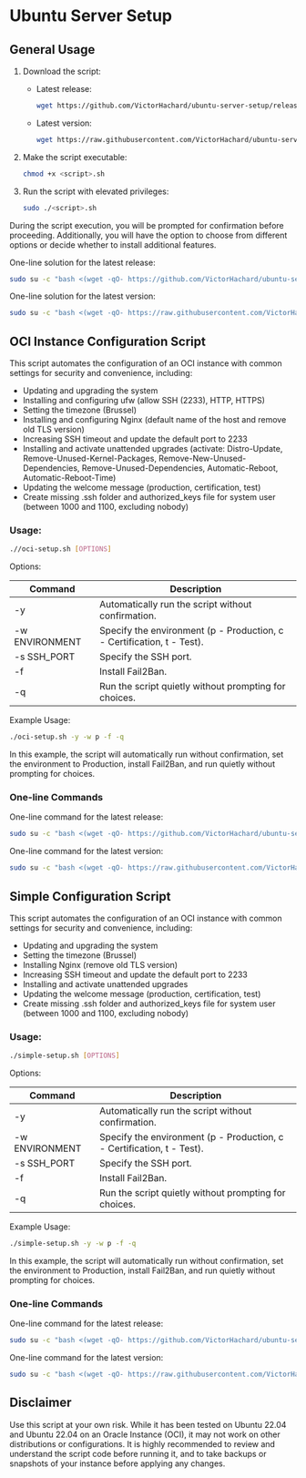 # Ubuntu Server Setup

## General Usage

1. Download the script:

   - Latest release:
      ```sh
      wget https://github.com/VictorHachard/ubuntu-server-setup/releases/latest/download/<script>.sh
      ```
   - Latest version:
      ```sh
      wget https://raw.githubusercontent.com/VictorHachard/ubuntu-server-setup/main/<script>.sh
      ```

2. Make the script executable:
   ```sh
   chmod +x <script>.sh
   ```

3. Run the script with elevated privileges:
   ```sh
   sudo ./<script>.sh
   ```

During the script execution, you will be prompted for confirmation before proceeding. Additionally, you will have the option to choose from different options or decide whether to install additional features.

One-line solution for the latest release:

```sh
sudo su -c "bash <(wget -qO- https://github.com/VictorHachard/ubuntu-server-setup/releases/latest/download/<script>.sh) -y -w p" root
```

One-line solution for the latest version:

```sh
sudo su -c "bash <(wget -qO- https://raw.githubusercontent.com/VictorHachard/ubuntu-server-setup/main/<script>.sh) -y -w p" root
```

## OCI Instance Configuration Script

This script automates the configuration of an OCI instance with common settings for security and convenience, including:

- Updating and upgrading the system
- Installing and configuring ufw (allow SSH (2233), HTTP, HTTPS)
- Setting the timezone (Brussel)
- Installing and configuring Nginx (default name of the host and remove old TLS version)
- Increasing SSH timeout and update the default port to 2233
- Installing and activate unattended upgrades (activate: Distro-Update, Remove-Unused-Kernel-Packages, Remove-New-Unused-Dependencies, Remove-Unused-Dependencies, Automatic-Reboot, Automatic-Reboot-Time)
- Updating the welcome message (production, certification, test)
- Create missing .ssh folder and authorized_keys file for system user (between 1000 and 1100, excluding nobody)

### Usage:

```sh
.//oci-setup.sh [OPTIONS]
```

Options:

| Command | Description |
| --- | --- |
| -y | Automatically run the script without confirmation. |
| -w ENVIRONMENT | Specify the environment (p - Production, c - Certification, t - Test). |
| -s SSH_PORT | Specify the SSH port. |
| -f | Install Fail2Ban. |
| -q | Run the script quietly without prompting for choices. |

Example Usage:


```sh
./oci-setup.sh -y -w p -f -q
```

In this example, the script will automatically run without confirmation, set the environment to Production, install Fail2Ban, and run quietly without prompting for choices.

### One-line Commands

One-line command for the latest release:

```sh
sudo su -c "bash <(wget -qO- https://github.com/VictorHachard/ubuntu-server-setup/releases/latest/download/oci-setup.sh) -y -w p -q" root
```

One-line command for the latest version:

```sh
sudo su -c "bash <(wget -qO- https://raw.githubusercontent.com/VictorHachard/ubuntu-server-setup/main/oci-setup.sh) -y -w p -q" root
```

## Simple Configuration Script

This script automates the configuration of an OCI instance with common settings for security and convenience, including:

- Updating and upgrading the system
- Setting the timezone (Brussel)
- Installing Nginx (remove old TLS version)
- Increasing SSH timeout and update the default port to 2233
- Installing and activate unattended upgrades
- Updating the welcome message (production, certification, test)
- Create missing .ssh folder and authorized_keys file for system user (between 1000 and 1100, excluding nobody)

### Usage:

```sh
./simple-setup.sh [OPTIONS]
```

Options:

| Command | Description |
| --- | --- |
| -y | Automatically run the script without confirmation. |
| -w ENVIRONMENT| Specify the environment (p - Production, c - Certification, t - Test). |
| -s SSH_PORT | Specify the SSH port. |
| -f | Install Fail2Ban. |
| -q | Run the script quietly without prompting for choices. |

Example Usage:


```sh
./simple-setup.sh -y -w p -f -q
```

In this example, the script will automatically run without confirmation, set the environment to Production, install Fail2Ban, and run quietly without prompting for choices.

### One-line Commands

One-line command for the latest release:

```sh
sudo su -c "bash <(wget -qO- https://github.com/VictorHachard/ubuntu-server-setup/releases/latest/download/simple-setup.sh) -y -w p -q" root
```

One-line command for the latest version:

```sh
sudo su -c "bash <(wget -qO- https://raw.githubusercontent.com/VictorHachard/ubuntu-server-setup/main/simple-setup.sh) -y -w p -q" root
```

## Disclaimer

Use this script at your own risk. While it has been tested on Ubuntu 22.04 and Ubuntu 22.04 on an Oracle Instance (OCI), it may not work on other distributions or configurations. It is highly recommended to review and understand the script code before running it, and to take backups or snapshots of your instance before applying any changes.
